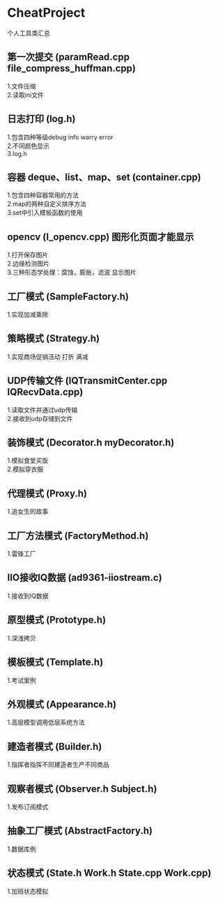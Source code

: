 # CheatProject
个人工具类汇总

## 第一次提交 (paramRead.cpp file_compress_huffman.cpp)
1.文件压缩 <br />
2.读取ini文件 <br />

## 日志打印 (log.h)
1.包含四种等级debug info warry error <br />
2.不同颜色显示 <br />
3.log.h <br />

## 容器 deque、list、map、set (container.cpp)
1.包含四种容器常用的方法 <br />
2.map的两种自定义排序方法 <br />
3.set中引入模板函数的使用 <br />

## opencv (l_opencv.cpp) 图形化页面才能显示
1.打开保存图片 <br />
2.边缘检测图片 <br />
3.三种形态学处理：腐蚀，膨胀，滤波 显示图片 <br />

## 工厂模式 (SampleFactory.h) 
1.实现加减乘除 <br />

## 策略模式 (Strategy.h) 
1.实现商场促销活动 打折 满减 <br />

## UDP传输文件 (IQTransmitCenter.cpp IQRecvData.cpp) 
1.读取文件并通过udp传输 <br />
2.接收到udp存储到文件 <br />

## 装饰模式 (Decorator.h myDecorator.h) 
1.模拟食堂买饭 <br />
2.模拟穿衣服 <br />

## 代理模式 (Proxy.h) 
1.追女生的故事 <br />

## 工厂方法模式 (FactoryMethod.h) 
1.雷锋工厂 <br />

## IIO接收IQ数据 (ad9361-iiostream.c) 
1.接收到IQ数据 <br />

## 原型模式 (Prototype.h) 
1.深浅拷贝 <br />

## 模板模式 (Template.h) 
1.考试案例 <br />

## 外观模式 (Appearance.h) 
1.高层模型调用低层系统方法 <br />

## 建造者模式 (Builder.h) 
1.指挥者指挥不同建造者生产不同商品 <br />

## 观察者模式 (Observer.h Subject.h) 
1.发布订阅模式 <br />

## 抽象工厂模式 (AbstractFactory.h) 
1.数据库例 <br />

## 状态模式 (State.h Work.h State.cpp Work.cpp) 
1.加班状态模拟 <br />